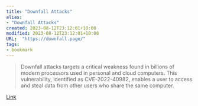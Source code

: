 ```yaml
---
title: "Downfall Attacks"
alias:
- "Downfall Attacks"
created: 2023-08-12T23:12:01+10:00
modified: 2023-08-12T23:12:01+10:00
URL:  "https://downfall.page/"
tags:
- bookmark
---
```


> Downfall attacks targets a critical weakness found in billions of modern processors used in personal and cloud computers. This vulnerability, identified as CVE-2022-40982, enables a user to access and steal data from other users who share the same computer.

[Link](https://downfall.page/)

